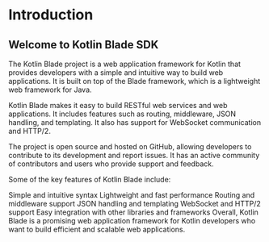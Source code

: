 # Introduction

## Welcome to Kotlin Blade SDK

The Kotlin Blade project is a web application framework for Kotlin that provides developers with a simple and intuitive way to build web applications. It is built on top of the Blade framework, which is a lightweight web framework for Java.

Kotlin Blade makes it easy to build RESTful web services and web applications. It includes features such as routing, middleware, JSON handling, and templating. It also has support for WebSocket communication and HTTP/2.

The project is open source and hosted on GitHub, allowing developers to contribute to its development and report issues. It has an active community of contributors and users who provide support and feedback.

Some of the key features of Kotlin Blade include:

Simple and intuitive syntax Lightweight and fast performance Routing and middleware support JSON handling and templating WebSocket and HTTP/2 support Easy integration with other libraries and frameworks Overall, Kotlin Blade is a promising web application framework for Kotlin developers who want to build efficient and scalable web applications.
